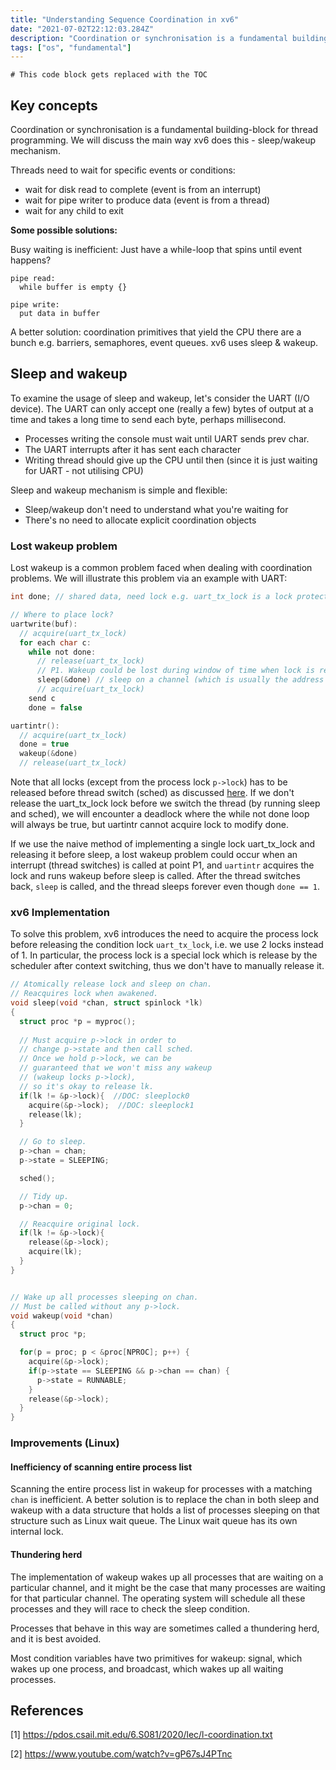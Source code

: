 ```yaml
---
title: "Understanding Sequence Coordination in xv6"
date: "2021-07-02T22:12:03.284Z"
description: "Coordination or synchronisation is a fundamental building-block for thread programming. We will discuss the main way xv6 does this - sleep/wakeup mechanism..."
tags: ["os", "fundamental"]
---
```


```toc
# This code block gets replaced with the TOC
```

## Key concepts
Coordination or synchronisation is a fundamental building-block for thread programming. We will discuss the main way xv6 does this - sleep/wakeup mechanism. 

Threads need to wait for specific events or conditions:
- wait for disk read to complete (event is from an interrupt)
- wait for pipe writer to produce data (event is from a thread)
- wait for any child to exit

**Some possible solutions:**

Busy waiting is inefficient: Just have a while-loop that spins until event happens?
```
pipe read:
  while buffer is empty {}

pipe write:
  put data in buffer
```

A better solution: coordination primitives that yield the CPU there are a bunch e.g. barriers, semaphores, event queues. xv6 uses sleep & wakeup.

## Sleep and wakeup 

To examine the usage of sleep and wakeup, let's consider the UART (I/O device). The UART can only accept one (really a few) bytes of output at a time and takes a long time to send each byte, perhaps millisecond. 

- Processes writing the console must wait until UART sends prev char.
- The UART interrupts after it has sent each character
- Writing thread should give up the CPU until then (since it is just waiting for UART - not utilising CPU) 

Sleep and wakeup mechanism is simple and flexible:
- Sleep/wakeup don't need to understand what you're waiting for
- There's no need to allocate explicit coordination objects

### Lost wakeup problem 

Lost wakeup is a common problem faced when dealing with coordination problems. We will illustrate this problem via an example with UART: 

```c
int done; // shared data, need lock e.g. uart_tx_lock is a lock protecting the condition. Both functions need to acquire this lock. 

// Where to place lock?
uartwrite(buf):
  // acquire(uart_tx_lock)
  for each char c:
    while not done:
      // release(uart_tx_lock)
      // P1. Wakeup could be lost during window of time when lock is released and before sleep.
      sleep(&done) // sleep on a channel (which is usually the address of a shared data structure)
      // acquire(uart_tx_lock)
    send c
    done = false

uartintr():
  // acquire(uart_tx_lock)
  done = true
  wakeup(&done)
  // release(uart_tx_lock)
```

Note that all locks (except from the process lock `p->lock`) has to be released before thread switch (sched) as discussed [here](https://melodiessim.netlify.app/understanding-thread-switching/). If we don't release the uart_tx_lock lock before we switch the thread (by running sleep and sched), we will encounter a deadlock where the while not done loop will always be true, but uartintr cannot acquire lock to modify done. 

If we use the naive method of implementing a single lock uart_tx_lock and releasing it before sleep, a lost wakeup problem could occur when an interrupt (thread switches) is called at point P1, and `uartintr` acquires the lock and runs wakeup before sleep is called. After the thread switches back, `sleep` is called, and the thread sleeps forever even though `done == 1`.  

### xv6 Implementation

To solve this problem, xv6 introduces the need to acquire the process lock before releasing the condition lock `uart_tx_lock`, i.e. we use 2 locks instead of 1. In particular, the process lock is a special lock which is release by the scheduler after context switching, thus we don't have to manually release it.

```c
// Atomically release lock and sleep on chan.
// Reacquires lock when awakened.
void sleep(void *chan, struct spinlock *lk)
{
  struct proc *p = myproc();
  
  // Must acquire p->lock in order to
  // change p->state and then call sched.
  // Once we hold p->lock, we can be
  // guaranteed that we won't miss any wakeup
  // (wakeup locks p->lock),
  // so it's okay to release lk.
  if(lk != &p->lock){  //DOC: sleeplock0
    acquire(&p->lock);  //DOC: sleeplock1
    release(lk);
  }

  // Go to sleep.
  p->chan = chan;
  p->state = SLEEPING;

  sched();

  // Tidy up.
  p->chan = 0;

  // Reacquire original lock.
  if(lk != &p->lock){
    release(&p->lock);
    acquire(lk);
  }
}


// Wake up all processes sleeping on chan.
// Must be called without any p->lock.
void wakeup(void *chan)
{
  struct proc *p;

  for(p = proc; p < &proc[NPROC]; p++) {
    acquire(&p->lock);
    if(p->state == SLEEPING && p->chan == chan) {
      p->state = RUNNABLE;
    }
    release(&p->lock);
  }
}
```


### Improvements (Linux)
#### Inefficiency of scanning entire process list 
Scanning the entire process list in wakeup for processes with a matching `chan` is inefficient. A better solution is to replace the chan in both sleep and wakeup with a data structure that holds a list of processes sleeping on that structure such as Linux wait queue. The Linux wait queue has its own internal lock. 


#### Thundering herd
The implementation of wakeup wakes up all processes that are waiting on a particular channel, and it might be the case that many processes are waiting for that particular channel. The operating system will schedule all these processes and they will race to check the sleep condition.

Processes that behave in this way are sometimes called a thundering herd, and it is best avoided.

Most condition variables have two primitives for wakeup: signal, which wakes up one process, and broadcast, which wakes up all waiting processes. 

## References
[1] https://pdos.csail.mit.edu/6.S081/2020/lec/l-coordination.txt 

[2] https://www.youtube.com/watch?v=gP67sJ4PTnc